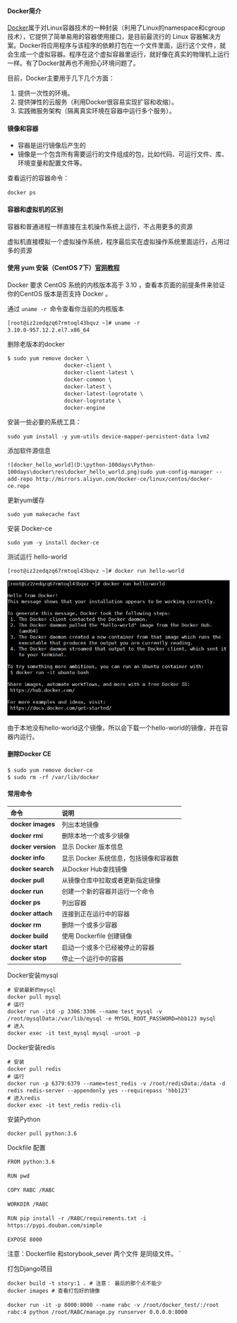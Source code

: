  

#### Docker简介

[Docker](https://docs.docker.com/)属于对Linux容器技术的一种封装（利用了Linux的namespace和cgroup技术），它提供了简单易用的容器使用接口，是目前最流行的 Linux 容器解决方案。Docker将应用程序与该程序的依赖打包在一个文件里面，运行这个文件，就会生成一个虚拟容器。程序在这个虚拟容器里运行，就好像在真实的物理机上运行一样。有了Docker就再也不用担心环境问题了。

目前，Docker主要用于几下几个方面：

1. 提供一次性的环境。
2. 提供弹性的云服务（利用Docker很容易实现扩容和收缩）。
3. 实践微服务架构（隔离真实环境在容器中运行多个服务）。



#### 镜像和容器

- 容器是运行镜像后产生的
- 镜像是一个包含所有需要运行的文件组成的包，比如代码、可运行文件、库、环境变量和配置文件等。

查看运行的容器命令：

`docker ps`

#### 容器和虚拟机的区别

容器和普通进程一样直接在主机操作系统上运行，不占用更多的资源

虚拟机直接模拟一个虚拟操作系统，程序最后实在虚拟操作系统里面运行，占用过多的资源





#### 使用 yum 安装（CentOS 7下）[官网教程](https://docs.docker.com/install/linux/docker-ce/centos/)

Docker 要求 CentOS 系统的内核版本高于 3.10 ，查看本页面的前提条件来验证你的CentOS 版本是否支持 Docker 。

通过 `uname -r `命令查看你当前的内核版本

```
[root@iz2zedqzq67rmtoql43bqvz ~]# uname -r
3.10.0-957.12.2.el7.x86_64
```

删除老版本的docker

```
$ sudo yum remove docker \
                  docker-client \
                  docker-client-latest \
                  docker-common \
                  docker-latest \
                  docker-latest-logrotate \
                  docker-logrotate \
                  docker-engine
```



安装一些必要的系统工具：

`sudo yum install -y yum-utils device-mapper-persistent-data lvm2`

添加软件源信息

```
![docker_hello_world](D:\python-100days\Python-100days\docker\res\docker_hello_world.png)sudo yum-config-manager --add-repo http://mirrors.aliyun.com/docker-ce/linux/centos/docker-ce.repo
```

更新yum缓存

```
sudo yum makecache fast
```

安装 Docker-ce

```
sudo yum -y install docker-ce
```

测试运行 hello-world

```
[root@iz2zedqzq67rmtoql43bqvz ~]# docker run hello-world
```

![测试运行 hello-world](https://github.com/smartisantt/Python-100days/blob/master/docker/res/docker_hello_world.png?raw=true)

由于本地没有hello-world这个镜像，所以会下载一个hello-world的镜像，并在容器内运行。



#### 删除Docker CE

```
$ sudo yum remove docker-ce
$ sudo rm -rf /var/lib/docker
```





#### 常用命令

| 命令               | 说明                                   |
| :----------------- | :------------------------------------- |
| **docker images**  | 列出本地镜像                           |
| **docker rmi**     | 删除本地一个或多少镜像                 |
| **docker version** | 显示 Docker 版本信息                   |
| **docker info**    | 显示 Docker 系统信息，包括镜像和容器数 |
| **docker search**  | 从Docker Hub查找镜像                   |
| **docker pull**    | 从镜像仓库中拉取或者更新指定镜像       |
| **docker run**     | 创建一个新的容器并运行一个命令         |
| **docker ps**      | 列出容器                               |
| **docker attach**  | 连接到正在运行中的容器                 |
| **docker rm**      | 删除一个或多少容器                     |
| **docker build**   | 使用 Dockerfile 创建镜像               |
| **docker start**   | 启动一个或多个已经被停止的容器         |
| **docker stop**    | 停止一个运行中的容器                   |



Docker安装mysql

```
# 安装最新的mysql
docker pull mysql
# 运行
docker run -itd -p 3306:3306 --name test_mysql -v /root/mysqlData:/var/lib/mysql -e MYSQL_ROOT_PASSWORD=hbb123 mysql
# 进入
docker exec -it test_mysql mysql -uroot -p
```

Docker安装redis

```
# 安装
docker pull redis
# 运行
docker run -p 6379:6379 --name=test_redis -v /root/redisData:/data -d redis redis-server --appendonly yes --requirepass 'hbb123'
# 进入redis
docker exec -it test_redis redis-cli
```

安装Python

 ```
docker pull python:3.6
 ```



Dockfile 配置

```
FROM python:3.6

RUN pwd

COPY RABC /RABC

WORKDIR /RABC

RUN pip install -r /RABC/requirements.txt -i https://pypi.douban.com/simple

EXPOSE 8000
```

注意：Dockerfile  和storybook_sever  两个文件 是同级文件。                                                                                                          `



打包Django项目

```
docker build -t story:1 . # 注意： 最后的那个点不能少
docker images # 查看打包好的镜像

docker run -it -p 8000:8000 --name rabc -v /root/docker_test/:/root rabc:4 python /root/RABC/manage.py runserver 0.0.0.0:8000

```




